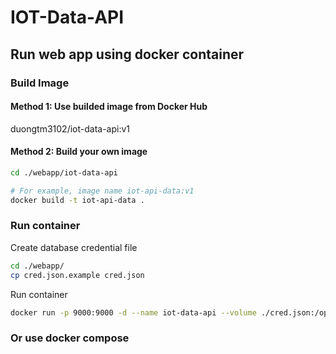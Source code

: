# IOT-Data-API

## Run web app using docker container

### Build Image

#### Method 1: Use builded image from Docker Hub

duongtm3102/iot-data-api:v1

#### Method 2: Build your own image

```sh
cd ./webapp/iot-data-api

# For example, image name iot-api-data:v1
docker build -t iot-api-data .

```
### Run container

Create database credential file

```sh
cd ./webapp/
cp cred.json.example cred.json
```
Run container
```sh
docker run -p 9000:9000 -d --name iot-data-api --volume ./cred.json:/opt/app/cred.json iot-data-api:v1
```

### Or use docker compose
